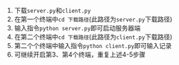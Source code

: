 1. 下载```server.py```和```client.py```
2. 在第一个终端中```cd 下载路径```(此路径为```server.py```下载路径)
3. 输入指令```python server.py```即可启动服务器端
4. 在第二个终端中```cd 下载路径```(此路径为```client.py```下载路径)
5. 第二个个终端中输入指令```python client.py```即可输入记录
6. 可继续开启第3、第4个终端，重复上述4-5步骤

